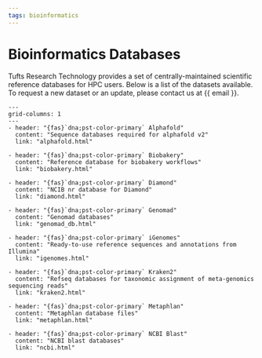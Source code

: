 ```yaml
---
tags: bioinformatics
---
```


# Bioinformatics Databases

Tufts Research Technology provides a set of centrally-maintained scientific reference databases for HPC users. Below is a list of the datasets available. To request a new dataset or an update, please contact us at {{ email }}.

```{gallery-grid}
---
grid-columns: 1
---
- header: "{fas}`dna;pst-color-primary` Alphafold"
  content: "Sequence databases required for alphafold v2"
  link: "alphafold.html"

- header: "{fas}`dna;pst-color-primary` Biobakery"
  content: "Reference database for biobakery workflows"
  link: "biobakery.html"

- header: "{fas}`dna;pst-color-primary` Diamond"
  content: "NCIB nr database for Diamond"
  link: "diamond.html"

- header: "{fas}`dna;pst-color-primary` Genomad"
  content: "Genomad databases"
  link: "genomad_db.html"

- header: "{fas}`dna;pst-color-primary` iGenomes"
  content: "Ready-to-use reference sequences and annotations from Illumina"
  link: "igenomes.html"

- header: "{fas}`dna;pst-color-primary` Kraken2"
  content: "Refseq databases for taxonomic assignment of meta-genomics sequencing reads"
  link: "kraken2.html"

- header: "{fas}`dna;pst-color-primary` Metaphlan"
  content: "Metaphlan database files"
  link: "metaphlan.html"

- header: "{fas}`dna;pst-color-primary` NCBI Blast"
  content: "NCBI blast databases"
  link: "ncbi.html"

```
